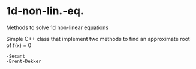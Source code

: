 # 1d-non-lin.-eq.
Methods to solve 1d non-linear equations

Simple C++ class that implement two methods to find an approximate root of f(x) = 0

    -Secant
    -Brent-Dekker
